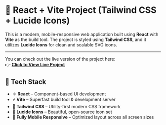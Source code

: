 # 📱 React + Vite Project (Tailwind CSS + Lucide Icons)

This is a modern, mobile-responsive web application built using **React** with **Vite** as the build tool. The project is styled using **Tailwind CSS**, and it utilizes **Lucide Icons** for clean and scalable SVG icons.

---
You can check out the live version of the project here:  
👉 **[Click to View Live Project](https://talentvare-ui-beryl.vercel.app/)**  

## 🚀 Tech Stack

- ⚛️ **React** – Component-based UI development
- ⚡ **Vite** – Superfast build tool & development server
- 🎨 **Tailwind CSS** – Utility-first modern CSS framework
- 🔔 **Lucide Icons** – Beautiful, open-source icon set
- 📱 **Fully Mobile Responsive** – Optimized layout across all screen sizes


